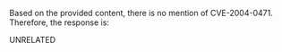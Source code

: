 Based on the provided content, there is no mention of CVE-2004-0471. Therefore, the response is:

UNRELATED